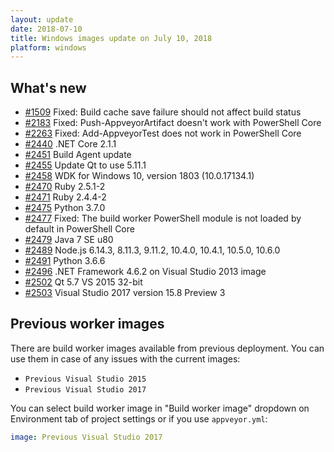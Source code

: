 ```yaml
---
layout: update
date: 2018-07-10
title: Windows images update on July 10, 2018
platform: windows
---
```


## What's new

* [#1509](https://github.com/appveyor/ci/issues/1509) Fixed: Build cache save failure should not affect build status
* [#2183](https://github.com/appveyor/ci/issues/2183) Fixed: Push-AppveyorArtifact doesn't work with PowerShell Core
* [#2263](https://github.com/appveyor/ci/issues/2263) Fixed: Add-AppveyorTest does not work in PowerShell Core
* [#2440](https://github.com/appveyor/ci/issues/2440) .NET Core 2.1.1
* [#2451](https://github.com/appveyor/ci/issues/2451) Build Agent update
* [#2455](https://github.com/appveyor/ci/issues/2455) Update Qt to use 5.11.1
* [#2458](https://github.com/appveyor/ci/issues/2458) WDK for Windows 10, version 1803 (10.0.17134.1)
* [#2470](https://github.com/appveyor/ci/issues/2470) Ruby 2.5.1-2
* [#2471](https://github.com/appveyor/ci/issues/2471) Ruby 2.4.4-2
* [#2475](https://github.com/appveyor/ci/issues/2475) Python 3.7.0
* [#2477](https://github.com/appveyor/ci/issues/2477) Fixed: The build worker PowerShell module is not loaded by default in PowerShell Core
* [#2479](https://github.com/appveyor/ci/issues/2479) Java 7 SE u80
* [#2489](https://github.com/appveyor/ci/issues/2489) Node.js 6.14.3, 8.11.3, 9.11.2, 10.4.0, 10.4.1, 10.5.0, 10.6.0
* [#2491](https://github.com/appveyor/ci/issues/2491) Python 3.6.6
* [#2496](https://github.com/appveyor/ci/issues/2496) .NET Framework 4.6.2 on Visual Studio 2013 image
* [#2502](https://github.com/appveyor/ci/issues/2502) Qt 5.7 VS 2015 32-bit
* [#2503](https://github.com/appveyor/ci/issues/2503) Visual Studio 2017 version 15.8 Preview 3

## Previous worker images

There are build worker images available from previous deployment. You can use them in case of any issues with the current images:

* `Previous Visual Studio 2015`
* `Previous Visual Studio 2017`

You can select build worker image in "Build worker image" dropdown on Environment tab of project settings or if you use `appveyor.yml`:

```yaml
image: Previous Visual Studio 2017
```